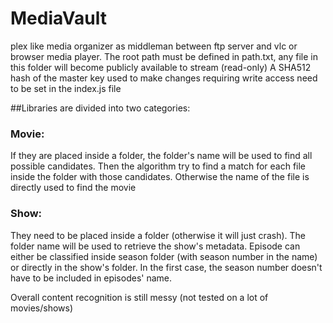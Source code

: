# MediaVault
plex like media organizer as middleman between ftp server and vlc or browser media player.
The root path must be defined in path.txt, any file in this folder will become publicly available to stream (read-only)
A SHA512 hash of the master key used to make changes requiring write access need to be set in the index.js file

##Libraries are divided into two categories:

### Movie:

If they are placed inside a folder, the folder's name will be used to find all possible candidates. Then the algorithm try to find a match for each file inside the folder with those candidates.
Otherwise the name of the file is directly used to find the movie

### Show:

They need to be placed inside a folder (otherwise it will just crash).
The folder name will be used to retrieve the show's metadata.
Episode can either be classified inside season folder (with season number in the name) or directly in the show's folder.
In the first case, the season number doesn't have to be included in episodes' name.

Overall content recognition is still messy (not tested on a lot of movies/shows)
